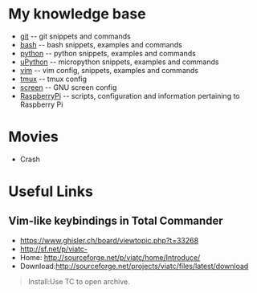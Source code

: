 # My knowledge base
* [git](git.md) -- git snippets and commands
* [bash](bash.md) -- bash snippets, examples and commands
* [python](python.md) -- python snippets, examples and commands
* [uPython](uPython.md) -- micropython snippets, examples and commands
* [vim](vim.md) -- vim config, snippets, examples and commands
* [tmux](tmux.md) -- tmux config
* [screen](screen.md) -- GNU screen config
* [RaspberryPi](RaspberryPi.md) -- scripts, configuration and information pertaining to Raspberry Pi

# Movies
- Crash
# Useful Links
## Vim-like keybindings in Total Commander
- https://www.ghisler.ch/board/viewtopic.php?t=33268
- http://sf.net/p/viatc-
- Home: http://sourceforge.net/p/viatc/home/Introduce/
- Download:http://sourceforge.net/projects/viatc/files/latest/download
> Install:Use TC to open archive.
